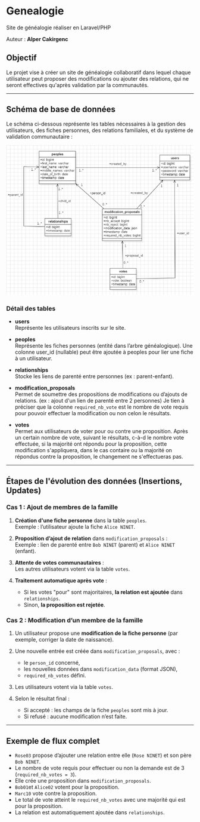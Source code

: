 # Genealogie
Site de généalogie réaliser en Laravel/PHP

Auteur : **Alper Cakirgenc**


## Objectif

Le projet vise à créer un site de généalogie collaboratif dans lequel chaque utilisateur peut proposer des modifications ou ajouter des relations, qui ne seront effectives qu'après validation par la communautés.

---

## Schéma de base de données

Le schéma ci-dessous représente les tables nécessaires à la gestion des utilisateurs, des fiches personnes, des relations familiales, et du système de validation communautaire :

![Schéma de la base de données](./genealogie-schema.png)

### Détail des tables

- **users**  
  Représente les utilisateurs inscrits sur le site.
  
- **peoples**  
  Représente les fiches personnes (entité dans l’arbre généalogique).
  Une colonne user_id (nullable) peut être ajoutée à peoples pour lier une fiche à un utilisateur.

- **relationships**  
  Stocke les liens de parenté entre personnes (ex : parent-enfant).
  
- **modification_proposals**  
  Permet de soumettre des propositions de modifications ou d’ajouts de relations.
  (ex : ajout d'un lien de parenté entre 2 personnes)
  Je tien à préciser que la colonne `required_nb_vote` est le nombre de vote requis pour pouvoir effectuer la modification ou non celon le résultats.

- **votes**  
  Permet aux utilisateurs de voter pour ou contre une proposition.
  Après un certain nombre de vote, suivant le résultats, c-à-d le nombre vote effectuée, si la majorité ont répondu pour la proposition, cette modification s'appliquera, dans le cas contaire ou la majorité on répondus contre la proposition, le changement ne s'effectueras pas.
---
## Étapes de l'évolution des données (Insertions, Updates)

### Cas 1 : Ajout de membres de la famille
1. **Création d'une fiche personne** dans la table `peoples`.  
   Exemple : l’utilisateur ajoute la fiche `Alice NINET`.

2. **Proposition d’ajout de relation** dans `modification_proposals` :  
   Exemple : lien de parenté entre `Bob NINET` (parent) et `Alice NINET` (enfant).

3. **Attente de votes communautaires** :  
   Les autres utilisateurs votent via la table `votes`.

4. **Traitement automatique après vote** :  
   - Si les votes "pour" sont majoritaires, **la relation est ajoutée** dans `relationships`.
   - Sinon, **la proposition est rejetée**.

### Cas 2 : Modification d’un membre de la famille

1. Un utilisateur propose une **modification de la fiche personne** (par exemple, corriger la date de naissance).

2. Une nouvelle entrée est créée dans `modification_proposals`, avec :
   - le `person_id` concerné,
   - les nouvelles données dans `modification_data` (format JSON),
   - `required_nb_votes` défini.

3. Les utilisateurs votent via la table `votes`.

4. Selon le résultat final :
   - Si accepté : les champs de la fiche `peoples` sont mis à jour.
   - Si refusé : aucune modification n’est faite.

---

## Exemple de flux complet

- `Rose03` propose d’ajouter une relation entre elle (`Rose NINET`) et son père `Bob NINET`.
- Le nombre de vote requis pour effectuer ou non la demande est de 3 (`required_nb_votes = 3`).
- Elle crée une proposition dans `modification_proposals`.
- `Bob01`et `Alice02` votent pour la proposition.
- `Marc10` vote contre la proposition.
- Le total de vote atteint le `required_nb_votes` avec une majorité qui est pour la proposition.
- La relation est automatiquement ajoutée dans `relationships`.
